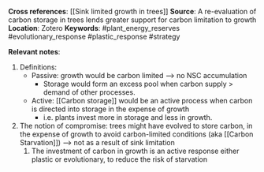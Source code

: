 **Cross references**: [[Sink limited growth in trees]]
**Source**: A re-evaluation of carbon storage in trees lends greater support for carbon limitation to growth
**Location**: Zotero
**Keywords**: #plant_energy_reserves #evolutionary_response #plastic_response #strategy 

**Relevant notes**:
1. Definitions:
	- Passive: growth would be carbon limited --> no NSC accumulation
		- Storage would form an excess pool when carbon supply > demand of other processes.
	- Active: [[Carbon storage]] would be an active process when carbon is directed into storage in the expense of growth
		- i.e. plants invest more in storage and less in growth.
2. The notion of compromise: trees might have evolved to store carbon, in the expense of growth to avoid carbon-limited conditions (aka [[Carbon Starvation]]) --> not as a result of sink limitation
	1. The investment of carbon in growth is an active response either plastic or evolutionary, to reduce the risk of starvation
